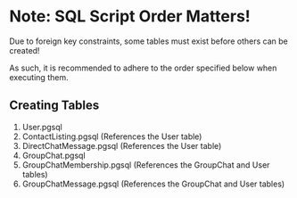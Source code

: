 
# Note: SQL Script Order Matters!

Due to foreign key constraints, some tables must exist before others can be created!

As such, it is recommended to adhere to the order specified below when executing them.

## Creating Tables

1) User.pgsql
2) ContactListing.pgsql (References the User table)
3) DirectChatMessage.pgsql (References the User table)
4) GroupChat.pgsql
5) GroupChatMembership.pgsql (References the GroupChat and User tables)
6) GroupChatMessage.pgsql (References the GroupChat and User tables)
